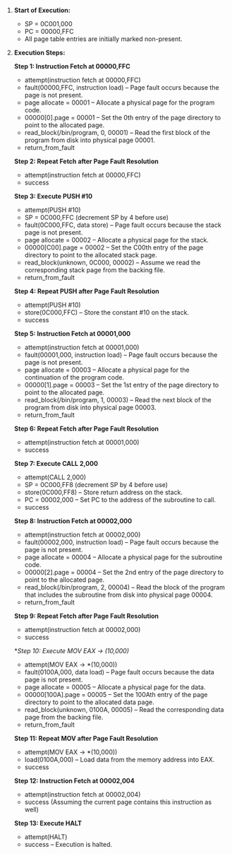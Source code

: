 1. **Start of Execution:**
    
    - SP = 0C001,000
    - PC = 00000,FFC
    - All page table entries are initially marked non-present.
2. **Execution Steps:**
    
    **Step 1: Instruction Fetch at 00000,FFC**
    
    - attempt(instruction fetch at 00000,FFC)
    - fault(00000,FFC, instruction load) – Page fault occurs because the page is not present.
    - page allocate = 00001 – Allocate a physical page for the program code.
    - 00000[0].page = 00001 – Set the 0th entry of the page directory to point to the allocated page.
    - read_block(/bin/program, 0, 00001) – Read the first block of the program from disk into physical page 00001.
    - return_from_fault
    
    **Step 2: Repeat Fetch after Page Fault Resolution**
    
    - attempt(instruction fetch at 00000,FFC)
    - success
    
    **Step 3: Execute PUSH #10**
    
    - attempt(PUSH #10)
    - SP = 0C000,FFC (decrement SP by 4 before use)
    - fault(0C000,FFC, data store) – Page fault occurs because the stack page is not present.
    - page allocate = 00002 – Allocate a physical page for the stack.
    - 00000[C00].page = 00002 – Set the C00th entry of the page directory to point to the allocated stack page.
    - read_block(unknown, 0C000, 00002) – Assume we read the corresponding stack page from the backing file.
    - return_from_fault
    
    **Step 4: Repeat PUSH after Page Fault Resolution**
    
    - attempt(PUSH #10)
    - store(0C000,FFC) – Store the constant #10 on the stack.
    - success
    
    **Step 5: Instruction Fetch at 00001,000**
    
    - attempt(instruction fetch at 00001,000)
    - fault(00001,000, instruction load) – Page fault occurs because the page is not present.
    - page allocate = 00003 – Allocate a physical page for the continuation of the program code.
    - 00000[1].page = 00003 – Set the 1st entry of the page directory to point to the allocated page.
    - read_block(/bin/program, 1, 00003) – Read the next block of the program from disk into physical page 00003.
    - return_from_fault
    
    **Step 6: Repeat Fetch after Page Fault Resolution**
    
    - attempt(instruction fetch at 00001,000)
    - success
    
    **Step 7: Execute CALL 2,000**
    
    - attempt(CALL 2,000)
    - SP = 0C000,FF8 (decrement SP by 4 before use)
    - store(0C000,FF8) – Store return address on the stack.
    - PC = 00002,000 – Set PC to the address of the subroutine to call.
    - success
    
    **Step 8: Instruction Fetch at 00002,000**
    
    - attempt(instruction fetch at 00002,000)
    - fault(00002,000, instruction load) – Page fault occurs because the page is not present.
    - page allocate = 00004 – Allocate a physical page for the subroutine code.
    - 00000[2].page = 00004 – Set the 2nd entry of the page directory to point to the allocated page.
    - read_block(/bin/program, 2, 00004) – Read the block of the program that includes the subroutine from disk into physical page 00004.
    - return_from_fault
    
    **Step 9: Repeat Fetch after Page Fault Resolution**
    
    - attempt(instruction fetch at 00002,000)
    - success
    
    *_Step 10: Execute MOV EAX → _(10,000)__
    
    - attempt(MOV EAX → *(10,000))
    - fault(0100A,000, data load) – Page fault occurs because the data page is not present.
    - page allocate = 00005 – Allocate a physical page for the data.
    - 00000[100A].page = 00005 – Set the 100Ath entry of the page directory to point to the allocated data page.
    - read_block(unknown, 0100A, 00005) – Read the corresponding data page from the backing file.
    - return_from_fault
    
    **Step 11: Repeat MOV after Page Fault Resolution**
    
    - attempt(MOV EAX → *(10,000))
    - load(0100A,000) – Load data from the memory address into EAX.
    - success
    
    **Step 12: Instruction Fetch at 00002,004**
    
    - attempt(instruction fetch at 00002,004)
    - success (Assuming the current page contains this instruction as well)
    
    **Step 13: Execute HALT**
    
    - attempt(HALT)
    - success – Execution is halted.